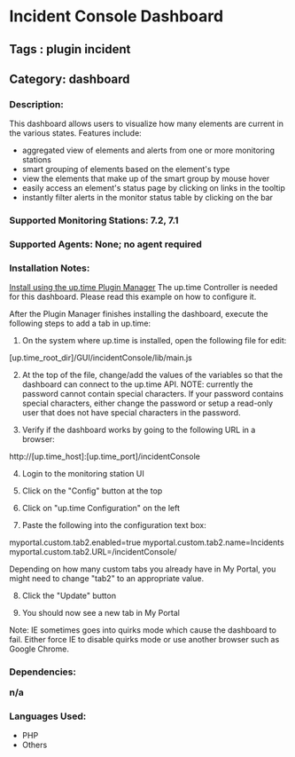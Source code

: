 # Incident Console Dashboard
## Tags : plugin   incident  

## Category: dashboard

### Description: 

 This dashboard allows users to visualize how many elements are current in the various states. Features include:

 * aggregated view of elements and alerts from one or more monitoring stations
 * smart grouping of elements based on the element's type
 * view the elements that make up of the smart group by mouse hover
 * easily access an element's status page by clicking on links in the tooltip
 * instantly filter alerts in the monitor status table by clicking on the bar

### Supported Monitoring Stations: 7.2, 7.1
### Supported Agents: None; no agent required
### Installation Notes:  
 [Install using the up.time Plugin Manager](https://github.com/uptimesoftware/plugin-manager-for-uptime)
 The up.time Controller is needed for this dashboard. Please read this example on how to configure it.

 After the Plugin Manager finishes installing the dashboard, execute the following steps to add a tab in up.time:

 1. On the system where up.time is installed, open the following file for edit:

 [up.time_root_dir]/GUI/incidentConsole/lib/main.js

 2. At the top of the file, change/add the values of the variables so that the dashboard can connect to the up.time API.
 NOTE: currently the password cannot contain special characters. If your password contains special characters, either change the password or setup a read-only user that does not have special characters in the password.

 3. Verify if the dashboard works by going to the following URL in a browser:

 http://[up.time_host]:[up.time_port]/incidentConsole

 4. Login to the monitoring station UI

 5. Click on the "Config" button at the top

 6. Click on "up.time Configuration" on the left

 7. Paste the following into the configuration text box:

 myportal.custom.tab2.enabled=true
 myportal.custom.tab2.name=Incidents
 myportal.custom.tab2.URL=/incidentConsole/

 Depending on how many custom tabs you already have in My Portal, you might need to change "tab2" to an appropriate value.

 8. Click the "Update" button

 9. You should now see a new tab in My Portal

 Note:
 IE sometimes goes into quirks mode which cause the dashboard to fail. Either force IE to disable quirks mode or use another browser such as Google Chrome.


### Dependencies: <p>n/a</p>

### Languages Used: 
* PHP
* Others

